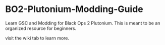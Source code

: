 # BO2-Plutonium-Modding-Guide
Learn GSC and Modding for Black Ops 2 Plutonium. This is meant to be an organized resource for beginners.

visit the wiki tab to learn more.
